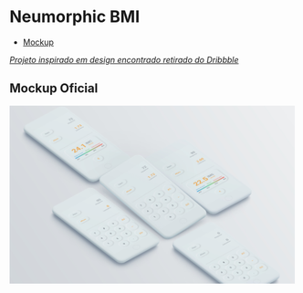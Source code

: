 # Neumorphic BMI

* [Mockup](#Mockup)

[*Projeto inspirado em design encontrado retirado do Dribbble*](https://dribbble.com/shots/14439856-Neumorphic-BMI-Calculator)

## Mockup Oficial

<p float="left">
  <img src="/images/Scene_1.jpg" width="500" />




